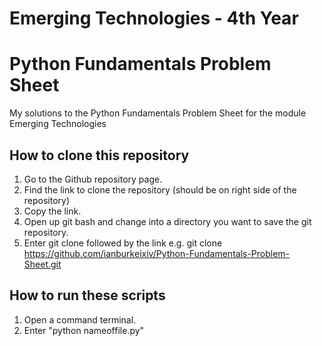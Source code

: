 # Emerging Technologies - 4th Year
# Python Fundamentals Problem Sheet
My solutions to the Python Fundamentals Problem Sheet for the module Emerging Technologies

## How to clone this repository
1. Go to the Github repository page.
2. Find the link to clone the repository (should be on right side of the repository)
3. Copy the link.
4. Open up git bash and change into a directory you want to save the git repository.
5. Enter git clone followed by the link e.g. git clone https://github.com/ianburkeixiv/Python-Fundamentals-Problem-Sheet.git

## How to run these scripts
1. Open a command terminal.
2. Enter "python nameoffile.py"